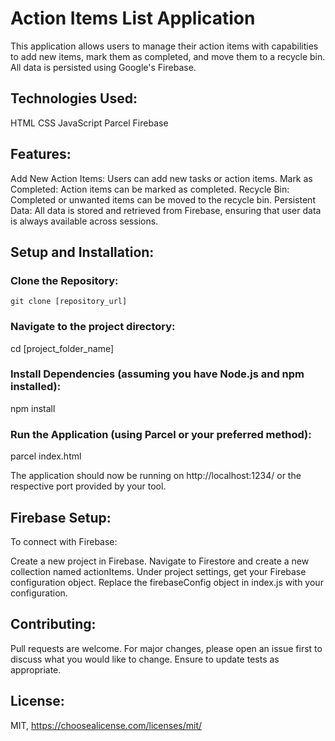 # Action Items List Application

This application allows users to manage their action items with capabilities to add new items, mark them as completed, and move them to a recycle bin. All data is persisted using Google's Firebase.

## Technologies Used:

HTML
CSS
JavaScript
Parcel
Firebase

## Features:

Add New Action Items: Users can add new tasks or action items.
Mark as Completed: Action items can be marked as completed.
Recycle Bin: Completed or unwanted items can be moved to the recycle bin.
Persistent Data: All data is stored and retrieved from Firebase, ensuring that user data is always available across sessions.

## Setup and Installation:

### Clone the Repository:

<code>git clone [repository_url]</code>

### Navigate to the project directory:

cd [project_folder_name]

### Install Dependencies (assuming you have Node.js and npm installed):

npm install

### Run the Application (using Parcel or your preferred method):

parcel index.html

The application should now be running on http://localhost:1234/ or the respective port provided by your tool.

## Firebase Setup:

To connect with Firebase:

Create a new project in Firebase.
Navigate to Firestore and create a new collection named actionItems.
Under project settings, get your Firebase configuration object.
Replace the firebaseConfig object in index.js with your configuration.

## Contributing:

Pull requests are welcome. For major changes, please open an issue first to discuss what you would like to change. Ensure to update tests as appropriate.

## License:

MIT, https://choosealicense.com/licenses/mit/
